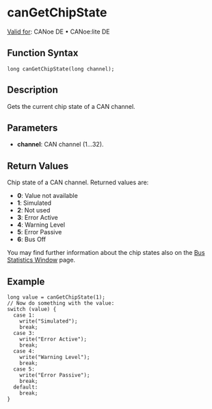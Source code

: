 # canGetChipState

[Valid for](../../../Shared/FeatureAvailability.md): CANoe DE • CANoe:lite DE

## Function Syntax

```plaintext
long canGetChipState(long channel);
```

## Description

Gets the current chip state of a CAN channel.

## Parameters

- **channel**: CAN channel (1…32).

## Return Values

Chip state of a CAN channel. Returned values are:

- **0**: Value not available
- **1**: Simulated
- **2**: Not used
- **3**: Error Active
- **4**: Warning Level
- **5**: Error Passive
- **6**: Bus Off

You may find further information about the chip states also on the [Bus Statistics Window](../../../CANoeCANalyzer/Windows/BusStatistic/BusStatisticWindowCAN.md) page.

## Example

```plaintext
long value = canGetChipState(1);
// Now do something with the value:
switch (value) {
  case 1:
    write("Simulated");
    break;
  case 3:
    write("Error Active");
    break;
  case 4:
    write("Warning Level");
    break;
  case 5:
    write("Error Passive");
    break;
  default:
    break;
}
```
